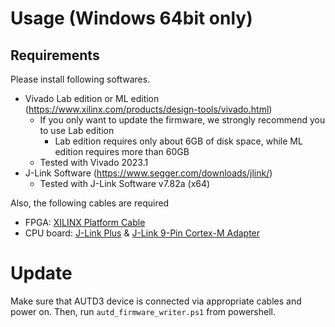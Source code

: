 # Usage (Windows 64bit only)

## Requirements

Please install following softwares.

* Vivado Lab edition or ML edition (https://www.xilinx.com/products/design-tools/vivado.html)
    * If you only want to update the firmware, we strongly recommend you to use Lab edition
        * Lab edition requires only about 6GB of disk space, while ML edition requires more than 60GB
    * Tested with Vivado 2023.1
* J-Link Software (https://www.segger.com/downloads/jlink/)
    * Tested with J-Link Software v7.82a (x64)

Also, the following cables are required

* FPGA: [XILINX Platform Cable](https://www.xilinx.com/products/boards-and-kits/hw-usb-ii-g.html)
* CPU board: [J-Link Plus](https://www.segger.com/products/debug-probes/j-link/models/j-link-plus/) & [J-Link 9-Pin Cortex-M Adapter](https://www.segger-pocjapan.com/j-link-9-pin-cortex-m-adapter)

# Update

Make sure that AUTD3 device is connected via appropriate cables and power on. Then, run `autd_firmware_writer.ps1` from powershell.
